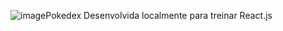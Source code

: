 ![image](https://github.com/user-attachments/assets/7a75a10d-d97b-43ba-87bb-81d68f0ba7f9)Pokedex Desenvolvida localmente para treinar React.js



